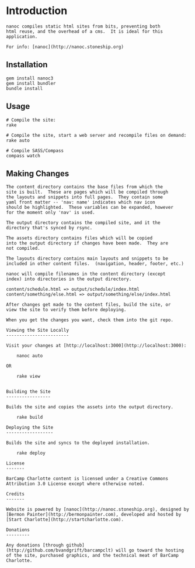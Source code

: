 Introduction
============

    nanoc compiles static html sites from bits, preventing both
    html reuse, and the overhead of a cms.  It is ideal for this
    application.

    For info: [nanoc](http://nanoc.stoneship.org)

Installation
------------

    gem install nanoc3
    gem install bundler
    bundle install

Usage
-----

    # Compile the site:
    rake

    # Compile the site, start a web server and recompile files on demand:
    rake auto
    
    # Compile SASS/Compass
    compass watch


Making Changes
--------------

    The content directory contains the base files from which the
    site is built.  These are pages which will be compiled through
    the layouts and snippets into full pages.  They contain some
    yaml front matter -- 'nav: name' indicates which nav icon
    should be highlighted.  These variables can be expanded, however
    for the moment only 'nav' is used.

    The output directory contains the compiled site, and it the
    directory that's synced by rsync.

    The assets directory contains files which will be copied 
    into the output directory if changes have been made.  They are
    not compiled.

    The layouts directory contains main layouts and snippets to be
    included in other content files.  (navigation, header, footer, etc.)

    nanoc will compile filenames in the content directory (except
    index) into directories in the output directory.  

    content/schedule.html => output/schedule/index.html
    content/something/else.html => output/something/else/index.html

    After changes get made to the content files, build the site, or 
    view the site to verify them before deploying.

    When you get the changes you want, check them into the git repo.

    Viewing the Site Locally
    ------------------------

    Visit your changes at [http://localhost:3000](http://localhost:3000):

        nanoc auto

    OR

        rake view


    Building the Site
    -----------------

    Builds the site and copies the assets into the output directory.

        rake build

    Deploying the Site
    ------------------

    Builds the site and syncs to the deployed installation.

        rake deploy

    License
    -------

    BarCamp Charlotte content is licensed under a Creative Commons Attribution 3.0 License except where otherwise noted.

    Credits
    -------

    Website is powered by [nanoc](http://nanoc.stoneship.org), designed by [Bermon Painter](http://bermonpainter.com), developed and hosted by [Start Charlotte](http://startcharlotte.com).

    Donations
    ---------

    Any donations [through github](http://github.com/bvandgrift/barcampclt) will go toward the hosting of the site, purchased graphics, and the technical meat of BarCamp Charlotte.
